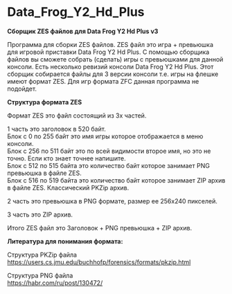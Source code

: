 # Data_Frog_Y2_Hd_Plus

**Сборщик ZES файлов для Data Frog Y2 Hd Plus v3**

Программа для сборки ZES файлов.
ZES файл это игра + превьюшка для игровой приставки Data Frog Y2 Hd Plus.
С помощью сборщика файлов вы сможете собрать (сделать) игры с превьюшками для данной консоли.
Есть несколько ревизий консоли Data Frog Y2 Hd Plus. 
Этот сборщик собирается файлы для 3 версии консоли т.е. игры на флешке имеют формат ZES. 
Для игр формата ZFC данная программа не подойдет.

**Структура формата ZES**

Формат ZES это файл состоящий из 3х частей.

1 часть это заголовок в 520 байт. <br>
Блок с 0 по 255 байт это имя игры которое отображается в меню консоли. <br>
Блок с 256 по 511 байт это по всей видимости второе имя, но это не точно. Если кто знает точнее напишите.<br>
Блок с 512 по 515 байта это количество байт которое занимает PNG превьюшка в файле ZES.<br>
Блок с 516 по 519 байта  это количество байт которое занимает ZIP архив в файле ZES. Классический PKZip архив.<br>

2 часть это превьюшка в PNG формате, размер ее 256х240 пикселей.

3 часть это ZIP архив.

Итого ZES файл это Заголовок + PNG превьюшка + ZIP архив.



**Литература для понимания формата:**

Структура PKZip файла <br>
https://users.cs.jmu.edu/buchhofp/forensics/formats/pkzip.html

Структура PNG файла <br>
https://habr.com/ru/post/130472/
